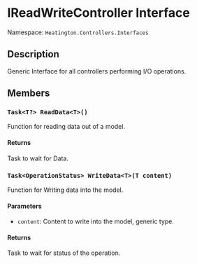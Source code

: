 # IReadWriteController Interface

Namespace: `Heatington.Controllers.Interfaces`

## Description

Generic Interface for all controllers performing I/O operations.

## Members

### `Task<T?> ReadData<T>()`

Function for reading data out of a model.

#### Returns

Task to wait for Data.

### `Task<OperationStatus> WriteData<T>(T content)`

Function for Writing data into the model.

#### Parameters

- `content`: Content to write into the model, generic type.

#### Returns

Task to wait for status of the operation.
